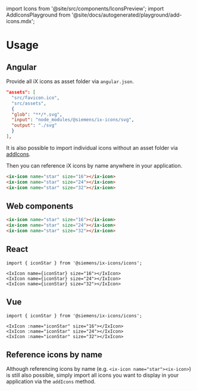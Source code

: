 import Icons from '@site/src/components/IconsPreview';
import AddIconsPlayground from '@site/docs/autogenerated/playground/add-icons.mdx';

# Usage

## Angular

Provide all iX icons as asset folder via `angular.json`.

```json
"assets": [
  "src/favicon.ico",
  "src/assets",
  {
  "glob": "**/*.svg",
  "input": "node_modules/@siemens/ix-icons/svg",
  "output": "./svg"
  }
],
```

It is also possible to import individual icons without an asset folder via [addIcons](#reference-icons-by-name).

Then you can reference iX icons by name anywhere in your application.

```html
<ix-icon name="star" size="16"></ix-icon>
<ix-icon name="star" size="24"></ix-icon>
<ix-icon name="star" size="32"></ix-icon>
```

## Web components

```html
<ix-icon name="star" size="16"></ix-icon>
<ix-icon name="star" size="24"></ix-icon>
<ix-icon name="star" size="32"></ix-icon>
```

## React

```tsx
import { iconStar } from '@siemens/ix-icons/icons';

<IxIcon name={iconStar} size="16"></IxIcon>
<IxIcon name={iconStar} size="24"></IxIcon>
<IxIcon name={iconStar} size="32"></IxIcon>
```

## Vue

```tsx
import { iconStar } from '@siemens/ix-icons/icons';

<IxIcon :name="iconStar" size="16"></IxIcon>
<IxIcon :name="iconStar" size="24"></IxIcon>
<IxIcon :name="iconStar" size="32"></IxIcon>
```

## Reference icons by name

Although referencing icons by name (e.g. `<ix-icon name="star"><ix-icon>`) is still also possible, simply import all icons you want to display in your application via the `addIcons` method.

<AddIconsPlayground />
